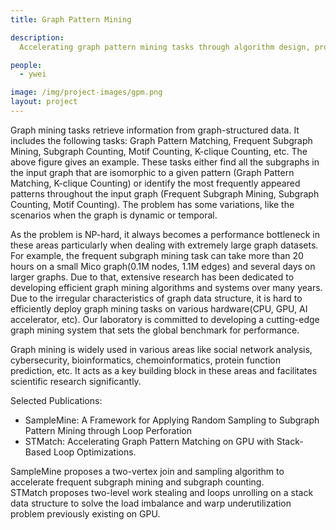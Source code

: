 ```yaml
---
title: Graph Pattern Mining

description:
  Accelerating graph pattern mining tasks through algorithm design, program optimization, and using new hardware.

people:
  - ywei

image: /img/project-images/gpm.png
layout: project
---
```


Graph mining tasks retrieve information from graph-structured data. It includes the following tasks: Graph Pattern Matching, Frequent Subgraph Mining, Subgraph Counting, Motif Counting, K-clique Counting, etc. The above figure gives an example. These tasks either find all the subgraphs in the input graph that are isomorphic to a given pattern (Graph Pattern Matching, K-clique Counting) or identify the most frequently appeared patterns throughout the input graph (Frequent Subgraph Mining, Subgraph Counting, Motif Counting). The problem has some variations, like the scenarios when the graph is dynamic or temporal.  

As the problem is NP-hard, it always becomes a performance bottleneck in these areas particularly when dealing with extremely large graph datasets. For example, the frequent subgraph mining task can take more than 20 hours on a small Mico graph(0.1M nodes, 1.1M edges) and several days on larger graphs. Due to that, extensive research has been dedicated to developing efficient graph mining algorithms and systems over many years. Due to the irregular characteristics of graph data structure, it is hard to efficiently deploy graph mining tasks on various hardware(CPU, GPU, AI accelerator, etc). Our laboratory is committed to developing a cutting-edge graph mining system that sets the global benchmark for performance.

Graph mining is widely used in various areas like social network analysis, cybersecurity, bioinformatics, chemoinformatics, protein function prediction, etc. It acts as a key building block in these areas and facilitates scientific research significantly.

Selected Publications:
- SampleMine: A Framework for Applying Random Sampling to Subgraph Pattern Mining through Loop Perforation
- STMatch: Accelerating Graph Pattern Matching on GPU with Stack-Based Loop Optimizations.

SampleMine proposes a two-vertex join and sampling algorithm to accelerate frequent subgraph mining and subgraph counting.  <br>
STMatch proposes two-level work stealing and loops unrolling on a stack data structure to solve the load imbalance and warp underutilization problem previously existing on GPU.  <br>
 

